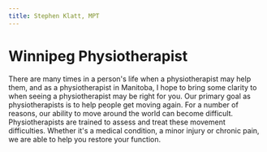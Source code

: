 ```yaml
---
title: Stephen Klatt, MPT 
---
```

# Winnipeg Physiotherapist

There are many times in a person's life when a physiotherapist may help them, and as a physiotherapist in Manitoba, I hope to bring some clarity to when seeing a physiotherapist may be right for you. Our primary goal as physiotherapists is to help people get moving again. For a number of reasons, our ability to move around the world can become difficult. Physiotherapists are trained to assess and treat these movement difficulties. Whether it's a medical condition, a minor injury or chronic pain, we are able to help you restore your function. 
